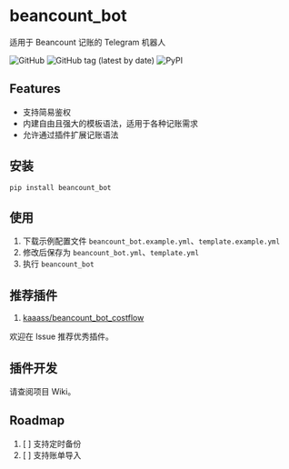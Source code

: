 # beancount_bot

适用于 Beancount 记账的 Telegram 机器人

![GitHub](https://img.shields.io/github/license/kaaass/beancount_bot)
![GitHub tag (latest by date)](https://img.shields.io/github/v/tag/kaaass/beancount_bot?color=green&label=version)
![PyPI](https://img.shields.io/pypi/v/beancount_bot)

## Features

- 支持简易鉴权
- 内建自由且强大的模板语法，适用于各种记账需求
- 允许通过插件扩展记账语法

## 安装

```shell
pip install beancount_bot
```

## 使用

1. 下载示例配置文件 `beancount_bot.example.yml`、`template.example.yml`
2. 修改后保存为 `beancount_bot.yml`、`template.yml`
3. 执行 `beancount_bot`

## 推荐插件

1. [kaaass/beancount_bot_costflow](https://github.com/kaaass/beancount_bot_costflow)

欢迎在 Issue 推荐优秀插件。

## 插件开发

请查阅项目 Wiki。

## Roadmap

1. [ ] 支持定时备份
2. [ ] 支持账单导入
